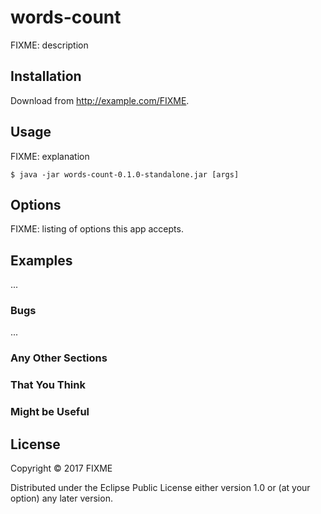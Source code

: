 # words-count

FIXME: description

## Installation

Download from http://example.com/FIXME.

## Usage

FIXME: explanation

    $ java -jar words-count-0.1.0-standalone.jar [args]

## Options

FIXME: listing of options this app accepts.

## Examples

...

### Bugs

...

### Any Other Sections
### That You Think
### Might be Useful

## License

Copyright © 2017 FIXME

Distributed under the Eclipse Public License either version 1.0 or (at
your option) any later version.
